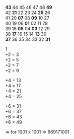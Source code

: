 **__43__** 44 45 46 47 48 **__49__**   
42 **__21__** 22 23 24 **__25__**  26  
41 20  **__07__**  08  **__09__** 10 27   
40 19  06  **__01__**  02 11  28  
39 18  **__05__**  04  **__03__** 12 29  
38 **__17__** 16 15 14 **__13__**  30  
**__37__** 36 35 34 33 32 **__31__**

1  
+2 = 3  
+2 = 5  
+2 = 7  
+2 = 9

+4 = 13  
+4 = 17  
+4 = 21  
+4 = 25  

+6 = 31  
+6 = 37  
+6 = 43  
*6 = 49  



=> for 1001 x 1001 => 669171001